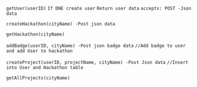 ``getUser(userID)`` 
``If DNE create user``
``Return user data``
``accepts: POST -Json data``


``createHackathon(cityName) -Post json data``

``getHackathon(cityName)``


``addBadge(userID, cityName) -Post json badge data``
``//Add badge to user and add User to hackathon``



``createProject(userID, projectName, cityName) -Post Json data``
``//Insert into User and Hackathon table``


``getAllProjects(cityName)``

